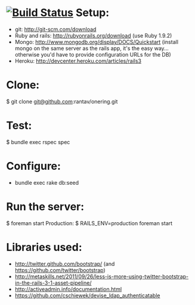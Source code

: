 [![Build Status](https://secure.travis-ci.org/rantav/onering.png?branch=master)](http://travis-ci.org/rantav/onering)
Setup:
=====
- git: http://git-scm.com/download
- Ruby and rails: http://rubyonrails.org/download (use Ruby 1.9.2)
- Mongo: http://www.mongodb.org/display/DOCS/Quickstart (install mongo on the same server as the rails app, it's the easy way... otherwise you'd have to provide configuration URLs for the DB)
- Heroku: http://devcenter.heroku.com/articles/rails3

Clone:
=====
$ git clone git@github.com:rantav/onering.git

Test:
====
$ bundle exec rspec spec

Configure:
=========
- bundle exec rake db:seed


Run the server:
===================
$ foreman start
Production:
$ RAILS_ENV=production foreman start

Libraries used:
==============
- http://twitter.github.com/bootstrap/ (and https://github.com/twitter/bootstrap)
- http://metaskills.net/2011/09/26/less-is-more-using-twitter-bootstrap-in-the-rails-3-1-asset-pipeline/
- http://activeadmin.info/documentation.html
- https://github.com/cschiewek/devise_ldap_authenticatable

